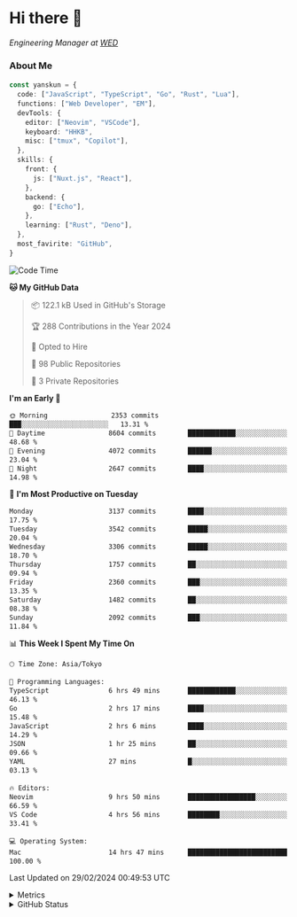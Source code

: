 # Hi there&nbsp;:wave:

<!-- ![Alt text](https://spotify-recently-played-readme.vercel.app/api?user=31kynbuubkiu3r4qh4hjuaglhfay) -->

_Engineering Manager at [WED](https://github.com/wedinc)_

### About Me

```ts
const yanskun = {
  code: ["JavaScript", "TypeScript", "Go", "Rust", "Lua"],
  functions: ["Web Developer", "EM"],
  devTools: {
    editor: ["Neovim", "VSCode"],
    keyboard: "HHKB",
    misc: ["tmux", "Copilot"],
  },
  skills: {
    front: {
      js: ["Nuxt.js", "React"],
    },
    backend: {
      go: ["Echo"],
    },
    learning: ["Rust", "Deno"],
  },
  most_favirite: "GitHub",
}
```

<!--START_SECTION:waka-->
![Code Time](http://img.shields.io/badge/Code%20Time-719%20hrs%2028%20mins-blue)

**🐱 My GitHub Data** 

> 📦 122.1 kB Used in GitHub's Storage 
 > 
> 🏆 288 Contributions in the Year 2024
 > 
> 💼 Opted to Hire
 > 
> 📜 98 Public Repositories 
 > 
> 🔑 3 Private Repositories 
 > 
**I'm an Early 🐤** 

```text
🌞 Morning                2353 commits        ███░░░░░░░░░░░░░░░░░░░░░░   13.31 % 
🌆 Daytime                8604 commits        ████████████░░░░░░░░░░░░░   48.68 % 
🌃 Evening                4072 commits        ██████░░░░░░░░░░░░░░░░░░░   23.04 % 
🌙 Night                  2647 commits        ████░░░░░░░░░░░░░░░░░░░░░   14.98 % 
```
📅 **I'm Most Productive on Tuesday** 

```text
Monday                   3137 commits        ████░░░░░░░░░░░░░░░░░░░░░   17.75 % 
Tuesday                  3542 commits        █████░░░░░░░░░░░░░░░░░░░░   20.04 % 
Wednesday                3306 commits        █████░░░░░░░░░░░░░░░░░░░░   18.70 % 
Thursday                 1757 commits        ██░░░░░░░░░░░░░░░░░░░░░░░   09.94 % 
Friday                   2360 commits        ███░░░░░░░░░░░░░░░░░░░░░░   13.35 % 
Saturday                 1482 commits        ██░░░░░░░░░░░░░░░░░░░░░░░   08.38 % 
Sunday                   2092 commits        ███░░░░░░░░░░░░░░░░░░░░░░   11.84 % 
```


📊 **This Week I Spent My Time On** 

```text
🕑︎ Time Zone: Asia/Tokyo

💬 Programming Languages: 
TypeScript               6 hrs 49 mins       ████████████░░░░░░░░░░░░░   46.13 % 
Go                       2 hrs 17 mins       ████░░░░░░░░░░░░░░░░░░░░░   15.48 % 
JavaScript               2 hrs 6 mins        ████░░░░░░░░░░░░░░░░░░░░░   14.29 % 
JSON                     1 hr 25 mins        ██░░░░░░░░░░░░░░░░░░░░░░░   09.66 % 
YAML                     27 mins             █░░░░░░░░░░░░░░░░░░░░░░░░   03.13 % 

🔥 Editors: 
Neovim                   9 hrs 50 mins       █████████████████░░░░░░░░   66.59 % 
VS Code                  4 hrs 56 mins       ████████░░░░░░░░░░░░░░░░░   33.41 % 

💻 Operating System: 
Mac                      14 hrs 47 mins      █████████████████████████   100.00 % 
```


 Last Updated on 29/02/2024 00:49:53 UTC
<!--END_SECTION:waka-->

<details>
  <summary>Metrics</summary>
  <img src="https://github.com/yanskun/yanskun/blob/main/github-metrics.svg" alt="Metrics">
</details>

<details>
  <summary>GitHub Status</summary>
  <picture>
    <source media="(prefers-color-scheme: dark)" srcset="https://raw.githubusercontent.com/yanskun/yanskun/master/profile-summary-card-output/nord_dark/0-profile-details.svg">
   <img src="https://raw.githubusercontent.com/yanskun/yanskun/master/profile-summary-card-output/default/0-profile-details.svg">
  </picture>
  <br>
  <picture>
    <source media="(prefers-color-scheme: dark)" srcset="https://raw.githubusercontent.com/yanskun/yanskun/master/profile-summary-card-output/nord_dark/1-repos-per-language.svg">
   <img src="https://raw.githubusercontent.com/yanskun/yanskun/master/profile-summary-card-output/default/1-repos-per-language.svg">
  </picture>
  <picture>
    <source media="(prefers-color-scheme: dark)" srcset="https://raw.githubusercontent.com/yanskun/yanskun/master/profile-summary-card-output/nord_dark/2-most-commit-language.svg">
   <img src="https://raw.githubusercontent.com/yanskun/yanskun/master/profile-summary-card-output/default/2-most-commit-language.svg">
  </picture>
  <br>
  <picture>
    <source media="(prefers-color-scheme: dark)" srcset="https://raw.githubusercontent.com/yanskun/yanskun/master/profile-summary-card-output/nord_dark/3-stats.svg">
   <img src="https://raw.githubusercontent.com/yanskun/yanskun/master/profile-summary-card-output/default/3-stats.svg">
  </picture>
  <picture>
    <source media="(prefers-color-scheme: dark)" srcset="https://raw.githubusercontent.com/yanskun/yanskun/master/profile-summary-card-output/nord_dark/4-productive-time.svg">
   <img src="https://raw.githubusercontent.com/yanskun/yanskun/master/profile-summary-card-output/default/4-productive-time.svg">
  </picture>
</details>
